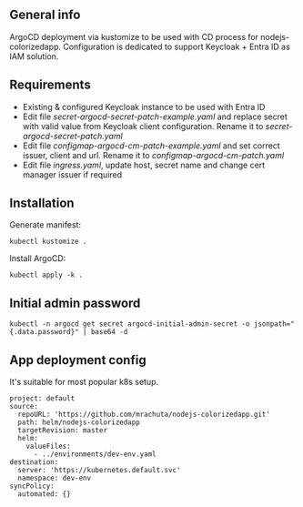 ## General info
ArgoCD deployment via kustomize to be used with CD process for nodejs-colorizedapp.
Configuration is dedicated to support Keycloak + Entra ID as IAM solution.

## Requirements
* Existing & configured Keycloak instance to be used with Entra ID
* Edit file *secret-argocd-secret-patch-example.yaml* and replace secret with valid value from Keycloak client configuration. Rename it to *secret-argocd-secret-patch.yaml*
* Edit file *configmap-argocd-cm-patch-example.yaml* and set correct issuer, client and url. Rename it to *configmap-argocd-cm-patch.yaml*
* Edit file *ingress.yaml*, update host, secret name and change cert manager issuer if required

## Installation
Generate manifest:
```
kubectl kustomize .
```
Install ArgoCD:
```
kubectl apply -k .
```

## Initial admin password
```
kubectl -n argocd get secret argocd-initial-admin-secret -o jsonpath="{.data.password}" | base64 -d
```

## App deployment config
It's suitable for most popular k8s setup.

```
project: default
source:
  repoURL: 'https://github.com/mrachuta/nodejs-colorizedapp.git'
  path: helm/nodejs-colorizedapp
  targetRevision: master
  helm:
    valueFiles:
      - ../environments/dev-env.yaml
destination:
  server: 'https://kubernetes.default.svc'
  namespace: dev-env
syncPolicy:
  automated: {}
```
